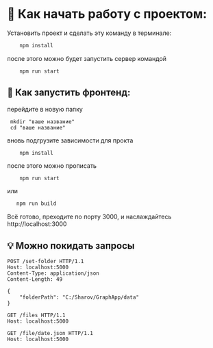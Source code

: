 # 🚀 Как начать работу с проектом:

Установить проект и сделать эту команду в терминале:
```JavaScript
    npm install
 ```
после этого можно будет запустить сервер командой
```JavaScript
    npm run start
```

## 💪 Как запустить фронтенд:

перейдите в новую папку

```
 mkdir "ваше название"
 cd "ваше название"
```
вновь подгрузите зависимости для прокта
```JS
    npm install
 ```
после этого можно прописать 
```JavaScript
    npm run start 
 ```
 или
 ```JavaScript
    npm run build
 ```
 Всё готово, преходите по порту 3000, и наслаждайтесь http://localhost:3000

## 💡 Можно покидать запросы

```HTTP
POST /set-folder HTTP/1.1
Host: localhost:5000
Content-Type: application/json
Content-Length: 49

{
    "folderPath": "C:/Sharov/GraphApp/data"
}
```
```HTTP
GET /files HTTP/1.1
Host: localhost:5000
```
```HTTP
GET /file/date.json HTTP/1.1
Host: localhost:5000
```